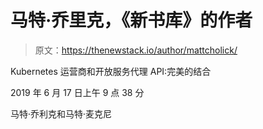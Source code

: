 # 马特·乔里克，《新书库》的作者

> 原文：<https://thenewstack.io/author/mattcholick/>

Kubernetes 运营商和开放服务代理 API:完美的结合

2019 年 6 月 17 日上午 9 点 38 分

马特·乔利克和马特·麦克尼